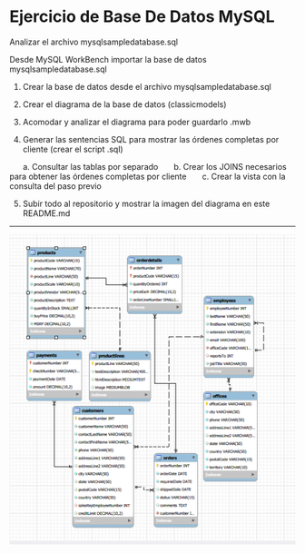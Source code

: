 # Ejercicio de Base De Datos MySQL

Analizar el archivo mysqlsampledatabase.sql  

Desde MySQL WorkBench importar la base de datos mysqlsampledatabase.sql 

1. Crear la base de datos desde el archivo mysqlsampledatabase.sql

2. Crear el diagrama de la base de datos (classicmodels)

3. Acomodar y analizar el diagrama para poder guardarlo .mwb

4. Generar las sentencias SQL para mostrar las órdenes completas por cliente (crear el script .sql)

      a. Consultar las tablas por separado
      b. Crear los JOINS necesarios para obtener las órdenes completas por cliente
      c. Crear la vista con la consulta del paso previo

5. Subir todo al repositorio y mostrar la imagen del diagrama en este README.md

---

![Texto alternativo](https://github.com/Daniel-Banda/EjercicioBaseDeDatos/blob/main/img/IMG_Diagrama.png)